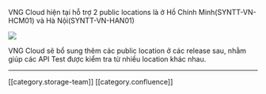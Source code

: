 VNG Cloud hiện tại hỗ trợ 2 public locations là ở Hồ Chính Minh(SYNTT-VN-HCM01) và Hà Nội(SYNTT-VN-HAN01)

![](images/storage/image2022-8-29_17-49-3.png)



VNG Cloud sẽ bổ sung thêm các public location ở các release sau, nhằm giúp các API Test được kiểm tra từ nhiều location khác nhau.



*****

[[category.storage-team]] 
[[category.confluence]] 
